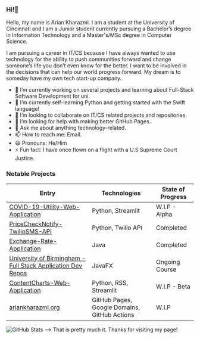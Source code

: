 ### Hi!👋
<p align="center">
<a href="https://github.com/ariankharazmi">
</a>
<a href="https://ariankharazmi.org/">
</a>
 
Hello, my name is Arian Kharazmi. 
I am a student at the University of Cincinnati and I am a Junior student currently pursuing a Bachelor’s degree in Information Technology and a Master's/MSc degree in Computer Science.

I am pursuing a career in IT/CS because I have always wanted to use technology for the ability to push communities forward
and change someone’s life you don’t even know for the better. 
I want to be involved in the decisions that can help our world progress forward. 
My dream is to someday have my own tech start-up company.

- 🔭 I’m currently working on several projects and learning about Full-Stack Software Development for uni.
- 🌱 I’m currently self-learning Python and getting started with the Swift language!
- 👯 I’m looking to collaborate on IT/CS related projects and repositories.
- 🤔 I’m looking for help with making better GitHub Pages.
- 💬 Ask me about anything technology-related.
- 📫 How to reach me: Email.
- 😄 Pronouns: He/Him
- ⚡ Fun fact: I have once flown on a flight with a U.S Supreme Court Justice.

</td><td>
  
### Notable Projects
  
|Entry|Technologies|State of Progress|
|--|--|--|
| [COVID-19-Utility-Web-Application](https://github.com/ariankharazmi/COVID-19-Utility-Web-Application) | Python, Streamlit | W.I.P - Alpha |
| [PriceCheckNotify-TwilioSMS-API](https://github.com/ariankharazmi/PriceCheckNotify-TwilioSMS-API) | Python, Twilio API | Completed |
| [Exchange-Rate-Application](https://github.com/ariankharazmi/ExchangeRateApplication-UC_Final) | Java | Completed |
| [University of Birmingham - Full Stack Application Dev Repos](https://github.com/ariankharazmi/Full-Stack-Software-Development-Repos-University-of-Birmingham) | JavaFX | Ongoing Course |
| [ContentCharts-Web-Application](https://github.com/ariankharazmi/ContentCharts-Web-Application) | Python, RSS, Streamlit | W.I.P - Beta |
| [ariankharazmi.org](https://github.com/ariankharazmi/ariankharazmi.org) | GitHub Pages, Google Domains, GitHub Actions | W.I.P |  
</td></tr> </table>

![GitHub Stats](https://github-readme-stats.vercel.app/api?username=ariankharazmi&show_icons=false)
--> That is pretty much it. Thanks for visiting my page!



